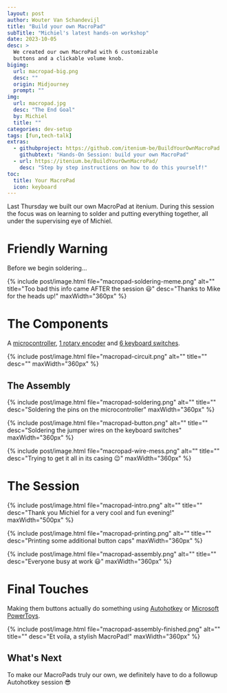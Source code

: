```yaml
---
layout: post
author: Wouter Van Schandevijl
title: "Build your own MacroPad"
subTitle: "Michiel's latest hands-on workshop"
date: 2023-10-05
desc: >
  We created our own MacroPad with 6 customizable
  buttons and a clickable volume knob.
bigimg:
  url: macropad-big.png
  desc: ""
  origin: Midjourney
  prompt: ""
img:
  url: macropad.jpg
  desc: "The End Goal"
  by: Michiel
  title: ""
categories: dev-setup
tags: [fun,tech-talk]
extras:
  - githubproject: https://github.com/itenium-be/BuildYourOwnMacroPad
    githubtext: "Hands-On Session: build your own MacroPad"
  - url: https://itenium.be/BuildYourOwnMacroPad/
    desc: "Step by step instructions on how to do this yourself!"
toc:
  title: Your MacroPad
  icon: keyboard
---
```



Last Thursday we built our own MacroPad at itenium.
During this session the focus was on learning to solder
and putting everything together, all under the supervising eye
of Michiel.

<!--more-->


# Friendly Warning

Before we begin soldering...

{% include post/image.html file="macropad-soldering-meme.png" alt="" title="Too bad this info came AFTER the session 😃" desc="Thanks to Mike for the heads up!" maxWidth="360px" %}



# The Components

A [microcontroller](https://www.tinytronics.nl/shop/en/development-boards/microcontroller-boards/others/seeed-studio-seeeduino-xiao-rp2040-dual-core-cortex-m0-separate-headers), [1 rotary encoder](https://www.tinytronics.nl/shop/en/switches/manual-switches/rotary-encoders/rotary-encoder-module) and [6 keyboard switches](https://www.alternate.nl/Sharkoon/Gateron-PRO-2-0-BROWN-Switch-Set-keyboard-switches/html/product/1892291).

{% include post/image.html file="macropad-circuit.png" alt="" title="" desc="" maxWidth="360px" %}


## The Assembly


{% include post/image.html file="macropad-soldering.png" alt="" title="" desc="Soldering the pins on the microcontroller" maxWidth="360px" %}


{% include post/image.html file="macropad-button.png" alt="" title="" desc="Soldering the jumper wires on the keyboard switches" maxWidth="360px" %}


{% include post/image.html file="macropad-wire-mess.png" alt="" title="" desc="Trying to get it all in its casing 😉" maxWidth="360px" %}




# The Session

{% include post/image.html file="macropad-intro.png" alt="" title="" desc="Thank you Michiel for a very cool and fun evening!" maxWidth="500px" %}

{% include post/image.html file="macropad-printing.png" alt="" title="" desc="Printing some additional button caps" maxWidth="360px" %}

{% include post/image.html file="macropad-assembly.png" alt="" title="" desc="Everyone busy at work 😃" maxWidth="360px" %}



# Final Touches

Making them buttons actually do something using [Autohotkey](https://www.autohotkey.com/) or [Microsoft PowerToys](https://learn.microsoft.com/en-us/windows/powertoys/).



{% include post/image.html file="macropad-assembly-finished.png" alt="" title="" desc="Et voila, a stylish MacroPad!" maxWidth="360px" %}


## What's Next

To make our MacroPads truly our own, we definitely have to do a followup Autohotkey session 😎

